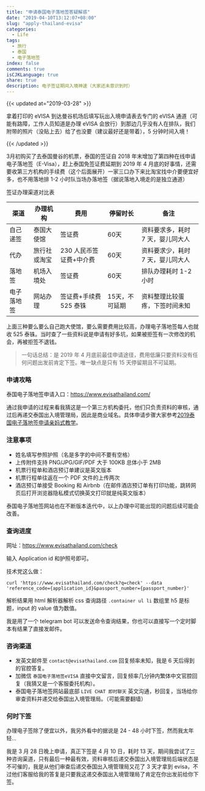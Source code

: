```yaml
---
title: "申请泰国电子落地签答疑解惑"
date: "2019-04-10T13:12:07+08:00"
slug: "apply-thailand-evisa"
categories:
  - Life
tags:
  - 旅行
  - 泰国
  - 电子落地签
index: false
comments: true
isCJKLanguage: true
share: true
description: 电子签证期间入境神速（大家还未意识到时）
---
```


{{< updated at="2019-03-28" >}}

拿着打印的 eVISA 到达曼谷机场后填写玩出入境申请表去专门的 eVISA 通道（可能有路障，工作人员知道是办理 eVISA 会放行）到那边几乎没有人在排队，我们附带的照片（没贴上去）给了也没要（建议最好还是带着），5 分钟时间入境！

{{< /updated >}}

3月初购买了去泰国曼谷的机票，泰国的签证自 2018 年末增加了第四种在线申请电子落地签（E-Visa），赶上泰国免签证费延期到 2019 年 4 月底的好事情，还需要收第三方机构的手续费（这个后面展开）一家三口办下来比淘宝找中介要便宜好多，也不用落地排 1-2 小时队当场办落地签（据说落地入境走的是独立通道）

签证办理渠道对比表

渠道 | 办理机构 | 费用 | 停留时长 | 备注
---|---|---|---|---
自己递签 | 泰国大使馆 | 签证费 | 60天 | 资料要求多，耗时 7 天，婴儿同大人
代办 | 旅行社或淘宝 | 230 人民币签证费+中介费 | 60天 | 资料要求少，耗时 7 天，婴儿同大人
落地签 | 机场入境处 | 签证费 | 60天 | 排队办理耗时 1-2 小时
电子落地签 | 网站办理 | 签证费+手续费 525 泰铢 | 15天，不可延期 | 资料整理比较蛋疼，下签时间未知

上面三种要么要么自己跑大使馆，要么需要费用比较高，办理电子落地签每人也就收 525 泰铢。当时查了一些资料说是申请有好多坑，如果被拒签有一次修改的机会，再被拒签不退钱。

> 一句话总结：是 2019 年 4 月底前最佳申请途径，费用低廉只要资料没有任何问题出发前肯定下签。唯一缺点是只有 15 天停留期且不可延期。

### 申请攻略

泰国电子落地签申请入口：https://www.evisathailand.com/

通过我申请的过程来看我猜这是一个第三方机构委托，他们只负责资料的审核，通过后再递交泰国出入境管理局，因此是商业域名。具体申请步骤大家参考[2019泰国电子落地签申请亲妈式教学](https://bbs.qyer.com/thread-3121710-1.html)。

### 注意事项

- 姓名填写参照护照（名是多字的中间不要有空格）
- 上传附件支持 PNG/JPG/GIF/PDF 大于 100KB 总体小于 2MB
- 机票行程单和酒店预订单建议是英文版本
- 机票行程单往返在一个 PDF 文件的上传两次
- 酒店预订单接受 Booking 和 Airbnb（在邮件酒店预订单有打印功能，跳转网页后打开浏览器隐私模式切换英文打印就是纯英文版本）

泰国电子落地签网站也在不断版本迭代中，以上办理中可能出现的问题后续可能会改善。

### 查询进度

网址：https://www.evisathailand.com/check

输入 Application id 和护照号即可。

技术党这么做：

```
curl 'https://www.evisathailand.com/check?q=check' --data 'reference_code={application_id}&passport_number={passport_number}'
```

解析结果用 html 解析器解析 css 查询路径 `.container ul li` 数组里 h5 是标题，input 的 value 值为数值。

我是用了一个 telegram bot 可以发送命令查询结果，你也可以直接写一个定时脚本有结果了直接发邮件。

### 咨询渠道

- 发英文邮件至 `contact@evisathailand.com` 回复频率未知，我是 6 天后得到的官腔答复。
- 加微信 `泰国电子落地签eVISA` 直接中文留言，回复频率几分钟内繁体中文官腔回复（我猜又是一个客服委托机构）。
- 泰国电子落地签网站最底部 `LIVE CHAT 即时聊天` 英文沟通，秒回复，当场给你审查资料并递交给泰国出入境管理局。（可能需要翻墙）

### 何时下签

办理电子签除了便宜以外，我另外看中的据说是 24 - 48 小时下签，然而我太年轻...

我是 3 月 28 日晚上申请，真正下签是 4 月 10 日，耗时 13 天，期间我尝试了三种咨询渠道，只有最后一种最有效，资料审核后递交泰国出入境管理局后端状态是不可催的，我是从他们审查后递交泰国出入境管理局又花了 3 天才拿到 evisa，不过他们客服给我的答复是只要我这递交泰国出入境管理局了肯定在你出发前给你下签。
